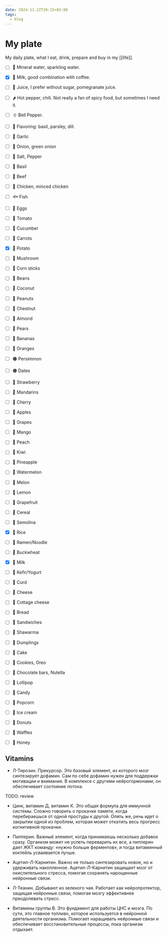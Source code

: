 ```yaml
---
date: 2024-11-22T20:15+03:00
tags:
  - blog
---
```


# My plate

My daily plate, what I eat, drink, prepare and buy in my [[life]].

- [ ] 🧴 Mineral water, sparkling water.
- [x] 🥛 Milk, good combination with coffee.
- [ ] 🧃 Juice, I prefer without sugar, pomegranate juice.
- [ ] 🌶️ Hot pepper, chili. Not really a fan of spicy food, but sometimes I need
         it.
- [ ] 🫑 Bell Pepper.
- [ ] 🌿 Flavoring: basil, parsley, dill.
- [ ] 🧄 Garlic
- [ ] 🧅 Onion, green onion
- [ ] 🧂 Salt, Pepper
- [ ] 🧂 Basil

- [ ] 🥩 Beef
- [ ] 🍗 Chicken, minced chicken
- [ ] 🐟 Fish
- [ ] 🥚 Eggs

- [ ] 🍅 Tomato
- [ ] 🥒 Cucumber
- [ ] 🥕 Carrots
- [x] 🥔 Potato
- [ ] 🍄 Mushroom
- [ ] 🌽 Corn sticks
- [ ] 🫘 Beans
- [ ] 🥥 Coconut
- [ ] 🥜 Peanuts
- [ ] 🌰 Chestnut
- [ ] 🌰 Almond

- [ ] 🍐 Pears
- [ ] 🍌 Bananas
- [ ] 🍊 Oranges
- [ ] 🟠 Persimmon
- [ ] 🟤 Dates
- [ ] 🍓 Strawberry
- [ ] 🍊 Mandarins
- [ ] 🍒 Cherry
- [ ] 🍎 Apples
- [ ] 🍇 Grapes
- [ ] 🥭 Mango
- [ ] 🍑 Peach
- [ ] 🥝 Kiwi
- [ ] 🍍 Pineapple
- [ ] 🍉 Watermelon
- [ ] 🍈 Melon
- [ ] 🍋 Lemon
- [ ] 🍈 Grapefruit

- [ ] 🥣 Cereal
- [ ] 🍚 Semolina
- [x] 🍚 Rice
- [ ] 🍜 Ramen/Noodle
- [ ] 🌾 Buckwheat

- [x] 🥛 Milk
- [ ] 🥛 Kefir/Yogurt
- [ ] 🧀 Curd
- [ ] 🧀 Cheese
- [ ] 🧀 Cottage cheese

- [ ] 🍞 Bread
- [ ] 🥪 Sandwiches
- [ ] 🌯 Shawarma
- [ ] 🥟 Dumplings

- [ ] 🍰 Cake
- [ ] 🍪 Cookies, Oreo
- [ ] 🍫 Chocolate bars, Nutella
- [ ] 🍭 Lollipop
- [ ] 🍬 Candy
- [ ] 🍿 Popcorn
- [ ] 🍦 Ice cream
- [ ] 🍩 Donuts
- [ ] 🍦 Waffles
- [ ] 🍯 Honey


## Vitamins

- Л-Тирозин. Прекурсор. Это базовый элемент, из которого мозг синтезирует
  дофамин. Сам по себе дофамин нужен для поддержки мотивации и внимания. В
  комплексе с другими нейрогормонами, он обеспечивает состояние потока.

TODO: review

- Цинк, витамин Д, витамин К. Это общая формула для иммунной системы. Сложно
  говорить о прокачке памяти, когда перебираешься от одной простуды к другой.
  Опять же, речь идет о закрытии одной из проблем, которая может откатить весь
  прогресс когнитивной прокачки.

- Пипперин. Важный элемент, когда принимаешь несколько добавок сразу. Организм
  может не успеть переварить их все, а пипперин дает ЖКТ команду: «нужно больше
  ферментов», и тогда витаминный коктейль усваивается лучше.

- Ацетил-Л-Карнитин. Важно не только синтезировать новое, но и удерживать
  накопленное. Ацетил-Л-Карнитин защищает мозг от окислительного стресса,
  помогая сохранять нарощенные нейронные связи.

- Л-Теанин. Добывают из зеленого чая. Работает как нейропротектор, защищая
  нейронные связи, помогая мозгу эффективнее преодолевать стресс.

- Витамины группы В. Это фундамент для работы ЦНС и мозга. По сути, это главное
  топливо, которое используется в нейронной деятельности организма. Помогает
  наращивать нейронные связи и обеспечивает восстановительные процессы, пока
  организм отдыхает.
